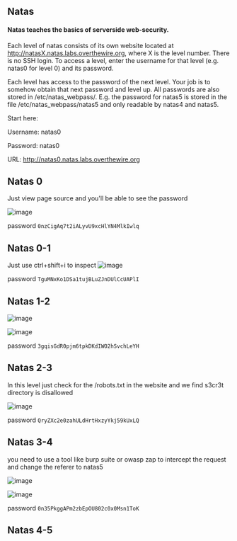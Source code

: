 ## Natas

#### Natas teaches the basics of serverside web-security.

Each level of natas consists of its own website located at http://natasX.natas.labs.overthewire.org, where X is the level number. There is no SSH login. To access a level, enter the username for that level (e.g. natas0 for level 0) and its password.

Each level has access to the password of the next level. Your job is to somehow obtain that next password and level up. All passwords are also stored in /etc/natas_webpass/. E.g. the password for natas5 is stored in the file /etc/natas_webpass/natas5 and only readable by natas4 and natas5.

Start here:

Username: natas0

Password: natas0

URL:      http://natas0.natas.labs.overthewire.org



## Natas 0

Just view page source and you'll be able to see the password

![image](https://github.com/user-attachments/assets/8142c32c-8528-4f59-89ab-c2a3112e84ab)

password `0nzCigAq7t2iALyvU9xcHlYN4MlkIwlq `

## Natas 0-1

Just use ctrl+shift+i to inspect
![image](https://github.com/user-attachments/assets/e6ac6545-895f-4889-bd3f-896cb86afe3e)

password `TguMNxKo1DSa1tujBLuZJnDUlCcUAPlI`

## Natas 1-2

![image](https://github.com/user-attachments/assets/fcad5295-c447-4102-a9c1-1d0445369e7d)

![image](https://github.com/user-attachments/assets/1be0f6a2-f9a6-4386-a823-6b5ea2dfa471)

password `3gqisGdR0pjm6tpkDKdIWO2hSvchLeYH`

## Natas 2-3

In this level just check for the /robots.txt in the website
and we find s3cr3t directory is disallowed

![image](https://github.com/user-attachments/assets/5fa547f7-c80f-4c7f-95b9-1ec84d06a711)

password `QryZXc2e0zahULdHrtHxzyYkj59kUxLQ`

## Natas 3-4

you need to use a tool like burp suite or owasp zap to intercept the request and change the referer to natas5 

![image](https://github.com/user-attachments/assets/fc97d4d1-9fa6-4ee7-97a5-d6a6a3b7a54c)

![image](https://github.com/user-attachments/assets/c2929bde-17cd-446b-a18a-a2ae0fa2ba84)

password `0n35PkggAPm2zbEpOU802c0x0Msn1ToK`

## Natas 4-5



